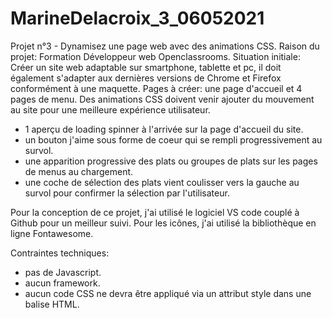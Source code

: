 # MarineDelacroix_3_06052021
Projet n°3 - Dynamisez une page web avec des animations CSS. 
Raison du projet: Formation Développeur web Openclassrooms.
Situation initiale:
Créer un site web adaptable sur smartphone, tablette et pc, il doit également s'adapter aux dernières versions de Chrome et Firefox conformément à une maquette. 
Pages à créer: une page d'accueil et 4 pages de menu.
Des animations CSS doivent venir ajouter du mouvement au site pour une meilleure expérience utilisateur.
- 1 aperçu de loading spinner à l'arrivée sur la page d'accueil du site.
- un bouton j'aime sous forme de coeur qui se rempli progressivement au survol. 
- une apparition progressive des plats ou groupes de plats sur les pages de menus au chargement. 
- une coche de sélection des plats vient coulisser vers la gauche au survol pour confirmer la sélection par l'utilisateur. 

Pour la conception de ce projet, j'ai utilisé le logiciel VS code couplé à Github pour un meilleur suivi. 
Pour les icônes, j'ai utilisé la bibliothèque en ligne Fontawesome. 

Contraintes techniques: 
- pas de Javascript. 
- aucun framework. 
- aucun code CSS ne devra être appliqué via un attribut style dans une balise HTML. 

